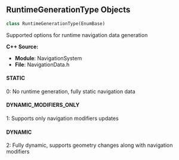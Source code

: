 ## RuntimeGenerationType Objects

```python
class RuntimeGenerationType(EnumBase)
```

Supported options for runtime navigation data generation

**C++ Source:**

- **Module**: NavigationSystem
- **File**: NavigationData.h

<a id="unreal.RuntimeGenerationType.STATIC"></a>

#### STATIC

0: No runtime generation, fully static navigation data

<a id="unreal.RuntimeGenerationType.DYNAMIC_MODIFIERS_ONLY"></a>

#### DYNAMIC_MODIFIERS_ONLY

1: Supports only navigation modifiers updates

<a id="unreal.RuntimeGenerationType.DYNAMIC"></a>

#### DYNAMIC

2: Fully dynamic, supports geometry changes along with navigation modifiers

<a id="unreal.NavigationInvokerPriority"></a>